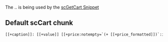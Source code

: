 The .. is being used by the [scGetCart Snippet](../Snippets/scGetCart) 

## Default scCart chunk

```` html
[[+caption]]: [[+value]] [[+price:notempty=`(+ [[+price_formatted]])`:isempty=``]][[+last:ne=`1`:then=`,&nbsp;`:else=``]]

```` 